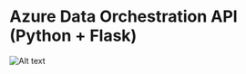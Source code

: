 # Azure Data Orchestration API (Python + Flask)

![Alt text](/Orchestration-Demo.gif "Optional Title")
